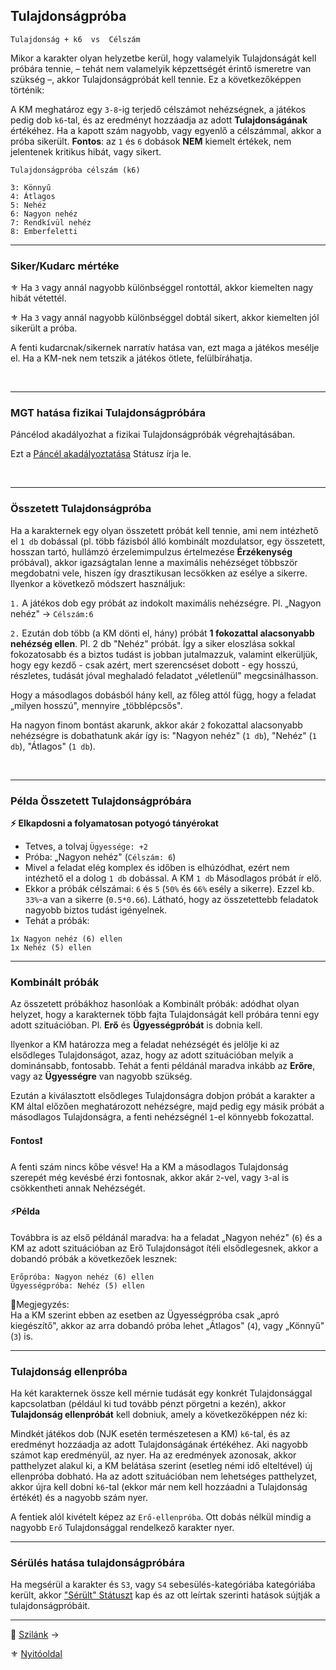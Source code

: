 ## Tulajdonságpróba

```
Tulajdonság + k6  vs  Célszám
```

Mikor a karakter olyan helyzetbe kerül, hogy valamelyik Tulajdonságát kell próbára tennie, – tehát nem valamelyik képzettségét érintő ismeretre van szükség –, akkor Tulajdonságpróbát kell tennie. Ez a következőképpen történik:

A KM meghatároz egy `3-8`-ig terjedő célszámot nehézségnek, a játékos pedig dob `k6`-tal, és az eredményt hozzáadja az adott **Tulajdonságának** értékéhez. Ha a kapott szám nagyobb, vagy egyenlő a célszámmal, akkor a próba sikerült. **Fontos**: az `1` és `6` dobások **NEM** kiemelt értékek, nem jelentenek kritikus hibát, vagy sikert.

```
Tulajdonságpróba célszám (k6)

3: Könnyű
4: Átlagos
5: Nehéz
6: Nagyon nehéz
7: Rendkívül nehéz
8: Emberfeletti
```


---
### Siker/Kudarc mértéke

⚜️ Ha `3` vagy annál nagyobb különbséggel rontottál, akkor kiemelten nagy hibát vétettél.

⚜️ Ha `3` vagy annál nagyobb különbséggel dobtál sikert, akkor kiemelten jól sikerült a próba.

A fenti kudarcnak/sikernek narratív hatása van, ezt maga a játékos mesélje el. Ha a KM-nek nem tetszik a játékos ötlete, felülbíráhatja.

<br />

---
### MGT hatása fizikai Tulajdonságpróbára

Páncélod akadályozhat a fizikai Tulajdonságpróbák végrehajtásában.

Ezt a [Páncél akadályoztatása](082_statuszok.md#%EF%B8%8F-p%C3%A1nc%C3%A9l-akad%C3%A1lyoztat%C3%A1sa-1-mgt-%EF%B8%8F-mgt) Státusz írja le.

<br />

---
### Összetett Tulajdonságpróba

Ha a karakternek egy olyan összetett próbát kell tennie, ami nem intézhető el `1 db` dobással (pl. több fázisból álló kombinált mozdulatsor, egy összetett, hosszan tartó, hullámzó érzelemimpulzus értelmezése **Érzékenység** próbával), akkor igazságtalan lenne a maximális nehézséget többször megdobatni vele, hiszen így drasztikusan lecsökken az esélye a sikerre. Ilyenkor a következő módszert használjuk:

`1.` A játékos dob egy próbát az indokolt maximális nehézségre. Pl. „Nagyon nehéz" → `Célszám:6`

`2.` Ezután dob több (a KM dönti el, hány) próbát **1 fokozattal alacsonyabb nehézség ellen**. Pl. 2 db "Nehéz" próbát. Így a siker eloszlása sokkal fokozatosabb és a biztos tudást is jobban jutalmazzuk, valamint elkerüljük, hogy egy kezdő - csak azért, mert szerencséset dobott - egy hosszú, részletes, tudását jóval meghaladó feladatot „véletlenül" megcsinálhasson.

Hogy a másodlagos dobásból hány kell, az főleg attól függ, hogy a feladat „milyen hosszú", mennyire „többlépcsős".

Ha nagyon finom bontást akarunk, akkor akár `2` fokozattal alacsonyabb nehézségre is dobathatunk akár így is: "Nagyon nehéz" (`1 db`), "Nehéz" (`1 db`), "Átlagos" (`1 db`).

<br />

---
### Példa Összetett Tulajdonságpróbára

**⚡ Elkapdosni a folyamatosan potyogó tányérokat**

- Tetves, a tolvaj `Ügyessége: +2`
- Próba: „Nagyon nehéz" (`Célszám: 6`)
- Mivel a feladat elég komplex és időben is elhúzódhat, ezért nem intézhető el a dolog `1 db` dobással. A KM `1 db` Másodlagos próbát ír elő.
- Ekkor a próbák célszámai: `6` és `5` (`50%` és `66%` esély a sikerre). Ezzel kb. `33%`-a van a sikerre (`0.5*0.66`). Látható, hogy az összetettebb feladatok nagyobb biztos tudást igényelnek.
- Tehát a próbák:

```
1x Nagyon nehéz (6) ellen
1x Nehéz (5) ellen
```

---
### Kombinált próbák

Az összetett próbákhoz hasonlóak a Kombinált próbák: adódhat olyan helyzet, hogy a karakternek több fajta Tulajdonságát kell próbára tenni egy adott szituációban. Pl. **Erő** és **Ügyességpróbát** is dobnia kell.

Ilyenkor a KM határozza meg a feladat nehézségét és jelölje ki az elsődleges Tulajdonságot, azaz, hogy az adott szituációban melyik a dominánsabb, fontosabb. Tehát a fenti példánál maradva inkább az **Erőre**, vagy az **Ügyességre** van nagyobb szükség.

Ezután a kiválasztott elsődleges Tulajdonságra dobjon próbát a karakter a KM által előzően meghatározott nehézségre, majd pedig egy másik próbát a másodlagos Tulajdonságra, a fenti nehézségnél `1`-el könnyebb fokozattal.

#### Fontos❗

A fenti szám nincs kőbe vésve! Ha a KM a másodlagos Tulajdonság szerepét még kevésbé érzi fontosnak, akkor akár `2`-vel, vagy `3`-al is csökkentheti annak Nehézségét.

#### ⚡Példa

Továbbra is az első példánál maradva: ha a feladat „Nagyon nehéz" (`6`) és a KM az adott szituációban az Erő Tulajdonságot ítéli elsődlegesnek, akkor a dobandó próbák a következőek lesznek:

```
Erőpróba: Nagyon nehéz (6) ellen
Ügyességpróba: Nehéz (5) ellen
```

🔆Megjegyzés:\
Ha a KM szerint ebben az esetben az Ügyességpróba csak „apró kiegészítő", akkor az arra dobandó próba lehet „Átlagos" (`4`), vagy „Könnyű" (`3`) is.

---
### Tulajdonság ellenpróba

Ha két karakternek össze kell mérnie tudását egy konkrét Tulajdonsággal kapcsolatban (például ki tud tovább pénzt pörgetni a kezén), akkor **Tulajdonság ellenpróbát** kell dobniuk, amely a következőképpen néz ki:

Mindkét játékos dob (NJK esetén természetesen a KM) `k6`-tal, és az eredményt hozzáadja az adott Tulajdonságának értékéhez. Aki nagyobb számot kap eredményül, az nyer. Ha az eredmények azonosak, akkor patthelyzet alakul ki, a KM belátása szerint (esetleg némi idő elteltével) új ellenpróba dobható. Ha az adott szituációban nem lehetséges patthelyzet, akkor újra kell dobni `k6`-tal (ekkor már nem kell hozzáadni a Tulajdonság értékét) és a nagyobb szám nyer.

A fentiek alól kivételt képez az `Erő-ellenpróba`. Ott dobás nélkül mindig a nagyobb `Erő` Tulajdonsággal rendelkező karakter nyer.

---
### Sérülés hatása tulajdonságpróbára

Ha megsérül a karakter és `S3`, vagy `S4` sebesülés-kategóriába kategóriába került, akkor ["Sérült" Státuszt](082_statuszok.md#%EF%B8%8F-s%C3%A9r%C3%BClt-1-s3) kap és az ott leírtak szerinti hatások sújtják a tulajdonságpróbáit.

---

🔗 [Szilánk](014_03_szilank.md) →

⚜️ [Nyitóoldal](start.md#1-karakteralkot%C3%A1s)
